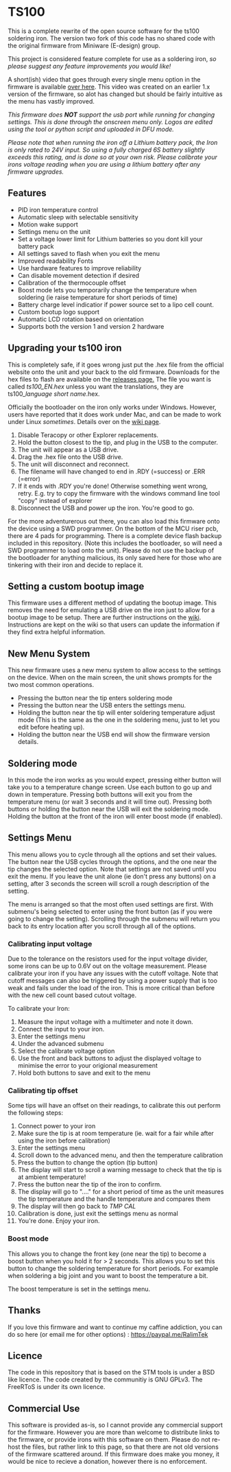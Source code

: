 # TS100

This is a complete rewrite of the open source software for the ts100 soldering iron.
The version two fork of this code has no shared code with the original firmware from Miniware (E-design) group.

This project is considered feature complete for use as a soldering iron, *so please suggest any feature improvements you would like!*

A short(ish) video that goes through every single menu option in the firmware is available [over here](https://www.youtube.com/watch?v=WlnpboYfxNk).
This video was created on an earlier 1.x version of the firmware, so alot has changed but should be fairly intuitive as the menu has vastly improved.

*This firmware does **NOT** support the usb port while running for changing settings. This is done through the onscreen menu only. Logos are edited using the tool or python script and uploaded in DFU mode.*

*Please note that when running the iron off a Lithium battery pack, the Iron is only rated to 24V input. So using a fully charged 6S battery *slightly* exceeds this rating, and is done so at your own risk.
Please calibrate your irons voltage reading when you are using a lithium battery after any firmware upgrades.*

## Features

* PID iron temperature control
* Automatic sleep with selectable sensitivity
* Motion wake support
* Settings menu on the unit
* Set a voltage lower limit for Lithium batteries so you dont kill your battery pack
* All settings saved to flash when you exit the menu
* Improved readability Fonts
* Use hardware features to improve reliability
* Can disable movement detection if desired
* Calibration of the thermocouple offset
* Boost mode lets you temporarily change the temperature when soldering (ie raise temperature for short periods of time)
* Battery charge level indicatior if power source set to a lipo cell count.
* Custom bootup logo support
* Automatic LCD rotation based on orientation
* Supports both the version 1 and version 2 hardware

## Upgrading your ts100 iron

This is completely safe, if it goes wrong just put the .hex file from the official website onto the unit and your back to the old firmware. Downloads for the hex files to flash are available on the [releases page.](https://github.com/Ralim/ts100/releases) The file you want is called *ts100_EN.hex* unless you want the translations, they are ts100_*language short name*.hex.

Officially the bootloader on the iron only works under Windows. However, users have reported that it does work under Mac, and can be made to work under Linux *sometimes*. Details over on the [wiki page](https://github.com/Ralim/ts100/wiki/Upgrading-Firmware).

1. Disable Teracopy or other Explorer replacements.
2. Hold the button closest to the tip, and plug in the USB to the computer.
3. The unit will appear as a USB drive.
4. Drag the .hex file onto the USB drive.
5. The unit will disconnect and reconnect.
6. The filename will have changed to end in .RDY (=success) or .ERR (=error)
7. If it ends with .RDY you're done! Otherwise something went wrong, retry. E.g. try to copy the firmware with the windows command line tool "copy" instead of explorer
8. Disconnect the USB and power up the iron. You're good to go.

For the more adventurerous out there, you can also load this firmware onto the device using a SWD programmer.
On the bottom of the MCU riser pcb, there are 4 pads for programming.
There is a complete device flash backup included in this repository. (Note this includes the bootloader, so will need a SWD programmer to load onto the unit). Please do not use the backup of the bootloader for anything malicious, its only saved here for those who are tinkering with their iron and decide to replace it.

## Setting a custom bootup image

This firmware uses a different method of updating the bootup image.
This removes the need for emulating a USB drive on the iron just to allow for a bootup image to be setup.
There are further instructions on the [wiki](https://github.com/Ralim/ts100/wiki/Logo-Editor). Instructions are kept on the wiki so that users can update the information if they find extra helpful information.

## New Menu System

This new firmware uses a new menu system to allow access to the settings on the device.
When on the main screen, the unit shows prompts for the two most common operations.

* Pressing the button near the tip enters soldering mode
* Pressing the button near the USB enters the settings menu.
* Holding the button near the tip will enter soldering temperature adjust mode (This is the same as the one in the soldering menu, just to let you edit before heating up).
* Holding the button near the USB end will show the firmware version details.

## Soldering mode

In this mode the iron works as you would expect, pressing either button will take you to a temperature change screen.
Use each button to go up and down in temperature. Pressing both buttons will exit you from the temperature menu (or wait 3 seconds and it will time out).
Pressing both buttons or holding the button near the USB will exit the soldering mode.
Holding the button at the front of the iron will enter boost mode (if enabled).

## Settings Menu

This menu allows you to cycle through all the options and set their values.
The button near the USB cycles through the options, and the one near the tip changes the selected option.
Note that settings are not saved until you exit the menu.
If you leave the unit alone (ie don't press any buttons) on a setting, after 3 seconds the screen will scroll a rough description of the setting.

The menu is arranged so that the most often used settings are first.
With submenu's being selected to enter using the front button (as if you were going to change the setting).
Scrolling through the submenu will return you back to its entry location after you scroll through all of the options.

### Calibrating input voltage

Due to the tolerance on the resistors used for the input voltage divider, some irons can be up to 0.6V out on the voltage measurement.
Please calibrate your iron if you have any issues with the cutoff voltage.
Note that cutoff messages can also be triggered by using a power supply that is too weak and fails under the load of the iron.
This is more critical than before with the new cell count based cutout voltage.

To calibrate your Iron:

1. Measure the input voltage with a multimeter and note it down.
2. Connect the input to your iron.
3. Enter the settings menu
4. Under the advanced submenu
5. Select the calibrate voltage option
6. Use the front and back buttons to adjust the displayed voltage to minimise the error to your origional measurement
7. Hold both buttons to save and exit to the menu

### Calibrating tip offset

Some tips will have an offset on their readings, to calibrate this out perform the following steps:

1. Connect power to your iron
2. Make sure the tip is at room temperature (ie. wait for a fair while after using the iron before calibration)
3. Enter the settings menu
4. Scroll down to the advanced menu, and then the temperature calibration
5. Press the button to change the option (tip button)
6. The display will start to scroll a warning message to check that the tip is at ambient temperature!
7. Press the button near the tip of the iron to confirm.
8. The display will go to "...." for a short period of time as the unit measures the tip temperature and the handle temperature and compares them
9. The display will then go back to *TMP CAL*
10. Calibration is done, just exit the settings menu as normal
11. You're done. Enjoy your iron.

### Boost mode

This allows you to change the front key (one near the tip) to become a boost button when you hold it for > 2 seconds. This allows you to set this button to change the soldering temperature for short periods. For example when soldering a big joint and you want to boost the temperature a bit.

The boost temperature is set in the settings menu.

## Thanks

If you love this firmware and want to continue my caffine addiction, you can do so here (or email me for other options) : https://paypal.me/RalimTek

## Licence

The code in this repository that is based on the STM tools is under a BSD like licence.
The code created by the communitiy is GNU GPLv3.
The FreeRToS is under its own licence.

## Commercial Use

This software is provided as-is, so I cannot provide any commercial support for the firmware. However you are more than welcome to distribute links to the firmware, or provide irons with this software on them. 
Please do not re-host the files, but rather link to this page, so that there are not old versions of the firmware scattered around. If this firmware does make you money, it would be nice to recieve a donation, however there is no enforcement.
